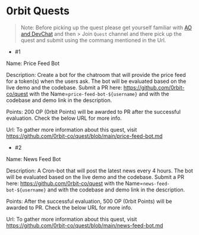 # 0rbit Quests

> Note: Before picking up the quest please get yourself familiar with [AO and DevChat]("https://cookbook_ao.arweave.dev/welcome/index.html") and then > Join `Quest` channel and there pick up the quest and submit using the commang mentioned in the Url.

- #1

Name: Price Feed Bot

Description: Create a bot for the chatroom that will provide the price feed for a token(s) when the users ask. The bot will be evaluated based on the live demo and the codebase. 
Submit a PR here: https://github.com/0rbit-co/quest with the Name=`price-feed-bot-${username}` and with the codebase and demo link in the description.

Points: 200 OP (0rbit Points) will be awarded to PR after the successful evaluation. Check the below URL for more info.

Url: To gather more information about this quest, visit https://github.com/0rbit-co/quest/blob/main/price-feed-bot.md

- #2

Name: News Feed Bot

Description: A Cron-bot that will post the latest news every 4 hours. The bot will be evaluated based on the live demo and the codebase. 
Submit a PR here: https://github.com/0rbit-co/quest with the Name=`news-feed-bot-${username}` and with the codebase and demo link in the description.

Points: After the successful evaluation, 500 OP (0rbit Points) will be awarded to PR. Check the below URL for more info.

Url: To gather more information about this quest, visit https://github.com/0rbit-co/quest/blob/main/news-feed-bot.md


